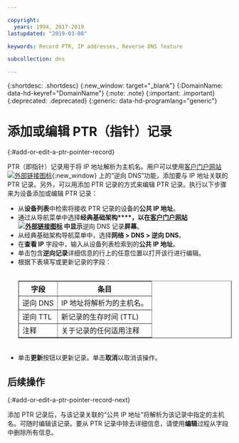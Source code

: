 ```yaml
---

copyright:
  years: 1994, 2017-2019
lastupdated: "2019-03-08"

keywords: Record PTR, IP addresses, Reverse DNS feature

subcollection: dns

---
```



{:shortdesc: .shortdesc}
{:new_window: target="_blank"}
{:DomainName: data-hd-keyref="DomainName"}
{:note: .note}
{:important: .important}
{:deprecated: .deprecated}
{:generic: data-hd-programlang="generic"}

# 添加或编辑 PTR（指针）记录
{:#add-or-edit-a-ptr-pointer-record}

PTR（即指针）记录用于将 IP 地址解析为主机名。用户可以使用[客户门户网站 ![外部链接图标](../../icons/launch-glyph.svg "外部链接图标")](https://{DomainName}/){:new_window} 上的“逆向 DNS”功能，添加要与 IP 地址关联的 PTR 记录。另外，可以用添加 PTR 记录的方式来编辑 PTR 记录。执行以下步骤来为设备添加或编辑 PTR 记录：

* 从**设备列表**中检索将接收 PTR 记录的设备的**公共 IP 地址**。
* 通过从导航菜单中选择**经典基础架构****，以在[客户门户网站 ![外部链接图标](../../icons/launch-glyph.svg "外部链接图标")](https://{DomainName}/) 中显示**逆向 DNS 记录**屏幕**。 
* 从经典基础架构导航菜单中，选择**网络 > DNS > 逆向 DNS**。
* 在**查看 IP** 字段中，输入从设备列表检索到的**公共 IP 地址**。
* 单击包含**逆向记录**详细信息的行上的任意位置以打开该行进行编辑。
* 根据下表填写或更新记录的字段：<br/><br/><table border="1"><tbody><tr><th>字段</th><th>条目</th></tr><tr><td>逆向 DNS</td><td>IP 地址将解析为的主机名。</td></tr><tr><td>逆向 TTL</td><td>新记录的生存时间 (TTL)</td></tr><tr><td>注释</td><td>关于记录的任何适用注释</td></tr></tbody></table><br/>
* 单击**更新**按钮以更新记录。单击**取消**以取消该操作。

## 后续操作
{:#add-or-edit-a-ptr-pointer-record-next}

添加 PTR 记录后，与该记录关联的“公共 IP 地址”将解析为该记录中指定的主机名。可随时编辑该记录。要从 PTR 记录中除去详细信息，请使用**编辑**过程从字段中删除所有信息。
